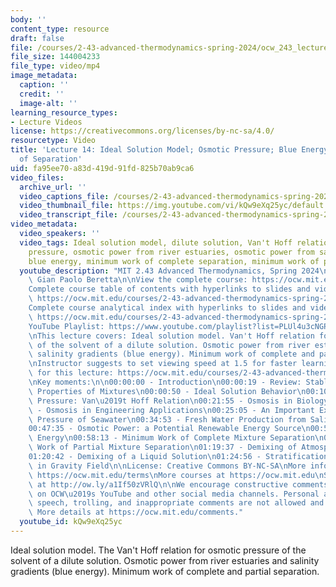 ```yaml
---
body: ''
content_type: resource
draft: false
file: /courses/2-43-advanced-thermodynamics-spring-2024/ocw_243_lecture14_2024mar22_360p_16_9.mp4
file_size: 144004233
file_type: video/mp4
image_metadata:
  caption: ''
  credit: ''
  image-alt: ''
learning_resource_types:
- Lecture Videos
license: https://creativecommons.org/licenses/by-nc-sa/4.0/
resourcetype: Video
title: 'Lecture 14: Ideal Solution Model; Osmotic Pressure; Blue Energy; Minimum Work
  of Separation'
uid: fa95ee70-a83d-419d-91fd-825b70ab9ca6
video_files:
  archive_url: ''
  video_captions_file: /courses/2-43-advanced-thermodynamics-spring-2024/1x-BndQw3QQrcyv2GWq8aF_6m2xfkfJ-o_transcript.webvtt
  video_thumbnail_file: https://img.youtube.com/vi/kQw9eXq25yc/default.jpg
  video_transcript_file: /courses/2-43-advanced-thermodynamics-spring-2024/1x-BndQw3QQrcyv2GWq8aF_6m2xfkfJ-o_transcript.pdf
video_metadata:
  video_speakers: ''
  video_tags: Ideal solution model, dilute solution, Van't Hoff relation, osmotic
    pressure, osmotic power from river estuaries, osmotic power from salinity gradients,
    blue energy, minimum work of complete separation, minimum work of partial separation.
  youtube_description: "MIT 2.43 Advanced Thermodynamics, Spring 2024\nInstructor:\
    \ Gian Paolo Beretta\n\nView the complete course: https://ocw.mit.edu/courses/2-43-advanced-thermodynamics-spring-2024/\n\
    Complete course table of contents with hyperlinks to slides and video timestamps:\
    \ https://ocw.mit.edu/courses/2-43-advanced-thermodynamics-spring-2024/resources/mit2_43_s24_toc_slides_pdf/\n\
    Complete course analytical index with hyperlinks to slides and video timestamps:\
    \ https://ocw.mit.edu/courses/2-43-advanced-thermodynamics-spring-2024/resources/mit2_43_s24_index_slides_pdf/\n\
    YouTube Playlist: https://www.youtube.com/playlist?list=PLUl4u3cNGP6309d0oJDiVo1CvxUQXJ2il\n\
    \nThis lecture covers: Ideal solution model. Van't Hoff relation for osmotic pressure\
    \ of the solvent of a dilute solution. Osmotic power from river estuaries and\
    \ salinity gradients (blue energy). Minimum work of complete and partial separation.\n\
    \nInstructor suggests to set viewing speed at 1.5 for faster learning.\n\nSlides\
    \ for this lecture: https://ocw.mit.edu/courses/2-43-advanced-thermodynamics-spring-2024/resources/mit2_43_s24_lec14_pdf/\n\
    \nKey moments:\n\n00:00:00 - Introduction\n00:00:19 - Review: Stable-Equilibrium\
    \ Properties of Mixtures\n00:00:50 - Ideal Solution Behavior\n00:10:51 - Osmotic\
    \ Pressure: Van\u2019t Hoff Relation\n00:21:55 - Osmosis in Biology\n00:23:43\
    \ - Osmosis in Engineering Applications\n00:25:05 - An Important Example: Osmotic\
    \ Pressure of Seawater\n00:34:53 - Fresh Water Production from Saline Water\n\
    00:47:35 - Osmotic Power: a Potential Renewable Energy Source\n00:54:12 - Blue\
    \ Energy\n00:58:13 - Minimum Work of Complete Mixture Separation\n01:08:38 - Minimum\
    \ Work of Partial Mixture Separation\n01:19:37 - Demixing of Atmospheric Air Components\n\
    01:20:42 - Demixing of a Liquid Solution\n01:24:56 - Stratification of Mixtures\
    \ in Gravity Field\n\nLicense: Creative Commons BY-NC-SA\nMore information at\
    \ https://ocw.mit.edu/terms\nMore courses at https://ocw.mit.edu\nSupport OCW\
    \ at http://ow.ly/a1If50zVRlQ\n\nWe encourage constructive comments and discussion\
    \ on OCW\u2019s YouTube and other social media channels. Personal attacks, hate\
    \ speech, trolling, and inappropriate comments are not allowed and may be removed.\
    \ More details at https://ocw.mit.edu/comments."
  youtube_id: kQw9eXq25yc
---
```

Ideal solution model. The Van't Hoff relation for osmotic pressure of the solvent of a dilute solution. Osmotic power from river estuaries and salinity gradients (blue energy). Minimum work of complete and partial separation.